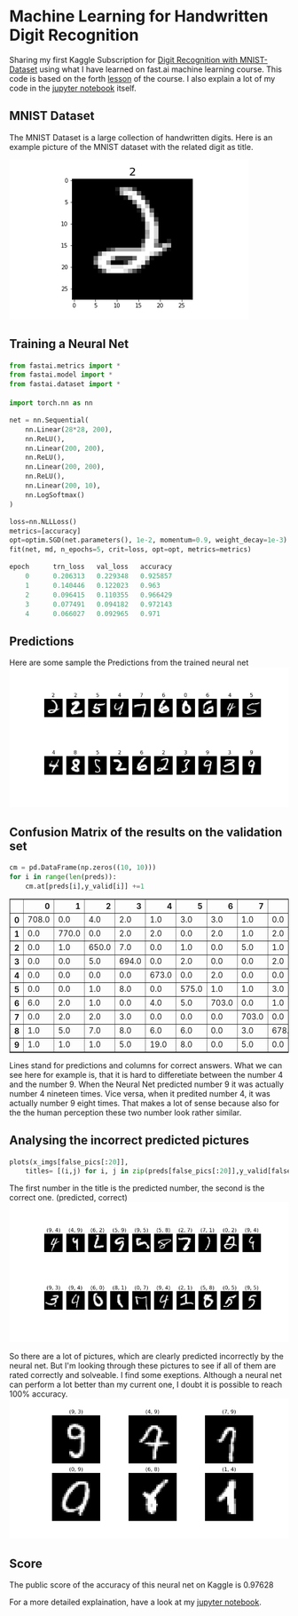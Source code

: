 # Machine Learning for Handwritten Digit Recognition
Sharing my first Kaggle Subscription for [Digit Recognition with MNIST-Dataset](https://www.kaggle.com/c/digit-recognizer) using what I have learned on fast.ai machine learning course. This code is based on the forth [lesson](https://github.com/fastai/fastai/blob/master/courses/ml1/lesson4-mnist_sgd.ipynb) of the course.
I also explain a lot of my code in the [jupyter notebook](https://github.com/KonstantinHebenstreit/MNIST/blob/master/mnist_sgd.ipynb) itself.

## MNIST Dataset
The MNIST Dataset is a large collection of handwritten digits. Here is an example picture of the MNIST dataset with the related digit as title.

![Picture number two predicted](figures/single_img_plot.png)

## Training a Neural Net

```python
from fastai.metrics import *
from fastai.model import *
from fastai.dataset import *

import torch.nn as nn
```

```python
net = nn.Sequential(
    nn.Linear(28*28, 200),
    nn.ReLU(),
    nn.Linear(200, 200),
    nn.ReLU(),
    nn.Linear(200, 200),
    nn.ReLU(),
    nn.Linear(200, 10),
    nn.LogSoftmax()
)
```
```python
loss=nn.NLLLoss()
metrics=[accuracy]
opt=optim.SGD(net.parameters(), 1e-2, momentum=0.9, weight_decay=1e-3)
fit(net, md, n_epochs=5, crit=loss, opt=opt, metrics=metrics)
```
```python
epoch      trn_loss   val_loss   accuracy                     
    0      0.206313   0.229348   0.925857  
    1      0.140446   0.122023   0.963                        
    2      0.096415   0.110355   0.966429                      
    3      0.077491   0.094182   0.972143                      
    4      0.066027   0.092965   0.971                         
```

## Predictions
Here are some sample the Predictions from the trained neural net
![Predictions](figures/multiple_img_plot.png)

## Confusion Matrix of the results on the validation set
```python
cm = pd.DataFrame(np.zeros((10, 10)))
for i in range(len(preds)):
    cm.at[preds[i],y_valid[i]] +=1
```
<table border="1" class="dataframe">  <thead>    <tr style="text-align: right;">      <th></th>      <th>0</th>      <th>1</th>      <th>2</th>      <th>3</th>      <th>4</th>      <th>5</th>      <th>6</th>      <th>7</th>      <th>8</th>      <th>9</th>    </tr>  </thead>  <tbody>    <tr>      <th>0</th>      <td>708.0</td>      <td>0.0</td>      <td>4.0</td>      <td>2.0</td>      <td>1.0</td>      <td>3.0</td>      <td>3.0</td>      <td>1.0</td>      <td>0.0</td>      <td>4.0</td>    </tr>    <tr>      <th>1</th>      <td>0.0</td>      <td>770.0</td>      <td>0.0</td>      <td>2.0</td>      <td>2.0</td>      <td>0.0</td>      <td>2.0</td>      <td>1.0</td>      <td>2.0</td>      <td>0.0</td>    </tr>    <tr>      <th>2</th>      <td>0.0</td>      <td>1.0</td>      <td>650.0</td>      <td>7.0</td>      <td>0.0</td>      <td>1.0</td>      <td>0.0</td>      <td>5.0</td>      <td>1.0</td>      <td>1.0</td>    </tr>    <tr>      <th>3</th>      <td>0.0</td>      <td>0.0</td>      <td>5.0</td>      <td>694.0</td>      <td>0.0</td>      <td>2.0</td>      <td>0.0</td>      <td>0.0</td>      <td>2.0</td>      <td>0.0</td>    </tr>    <tr>      <th>4</th>      <td>0.0</td>      <td>0.0</td>      <td>0.0</td>      <td>0.0</td>      <td>673.0</td>      <td>0.0</td>      <td>2.0</td>      <td>0.0</td>      <td>0.0</td>      <td>8.0</td>    </tr>    <tr>      <th>5</th>      <td>0.0</td>      <td>0.0</td>      <td>1.0</td>      <td>8.0</td>      <td>0.0</td>      <td>575.0</td>      <td>1.0</td>      <td>1.0</td>      <td>3.0</td>      <td>3.0</td>    </tr>    <tr>      <th>6</th>      <td>6.0</td>      <td>2.0</td>      <td>1.0</td>      <td>0.0</td>      <td>4.0</td>      <td>5.0</td>      <td>703.0</td>      <td>0.0</td>      <td>1.0</td>      <td>0.0</td>    </tr>    <tr>      <th>7</th>      <td>0.0</td>      <td>2.0</td>      <td>2.0</td>      <td>3.0</td>      <td>0.0</td>      <td>0.0</td>      <td>0.0</td>      <td>703.0</td>      <td>0.0</td>      <td>4.0</td>    </tr>    <tr>      <th>8</th>      <td>1.0</td>      <td>5.0</td>      <td>7.0</td>      <td>8.0</td>      <td>6.0</td>      <td>6.0</td>      <td>0.0</td>      <td>3.0</td>      <td>678.0</td>      <td>4.0</td>    </tr>    <tr>      <th>9</th>      <td>1.0</td>      <td>1.0</td>      <td>1.0</td>      <td>5.0</td>      <td>19.0</td>      <td>8.0</td>      <td>0.0</td>      <td>5.0</td>      <td>0.0</td>      <td>657.0</td>    </tr>  </tbody></table>

Lines stand for predictions and columns for correct answers. What we can see here for example is, that it is hard to differetiate between the number 4 and the number 9. When the Neural Net predicted number 9 it was actually number 4 nineteen times. Vice versa, when it predited number 4, it was actually number 9 eight times. That makes a lot of sense because also for the the human perception these two number look rather similar.

## Analysing the incorrect predicted pictures
```python
plots(x_imgs[false_pics[:20]], 
    titles= [(i,j) for i, j in zip(preds[false_pics[:20]],y_valid[false_pics[:20]])])
```
The first number in the title is the predicted number, the second is the correct one. (predicted, correct)
![False rated pictures](figures/false_rated.png)

So there are a lot of pictures, which are clearly predicted incorrectly by the neural net. But I'm looking through 
these pictures to see if all of them are rated correctly and solveable. I find some exeptions. Although a neural net can perform a lot better than my current one, I doubt it is possible to reach 100% accuracy.
![Difficult to predict pictures](figures/hard_to_predict.png)

## Score
The public score of the accuracy of this neural net on Kaggle is 0.97628

For a more detailed explaination, have a look at my [jupyter notebook](https://github.com/KonstantinHebenstreit/MNIST/blob/master/mnist_sgd.ipynb).
